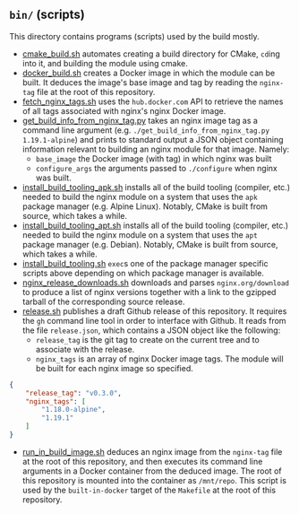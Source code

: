 `bin/` (scripts)
----------------
This directory contains programs (scripts) used by the build mostly.

- [cmake_build.sh](cmake_build.sh) automates creating a build directory for
  CMake, `cd`ing into it, and building the module using cmake.
- [docker_build.sh](docker_build.sh) creates a Docker image in which the module
  can be built.  It deduces the image's base image and tag by reading the
  `nginx-tag` file at the root of this repository.
- [fetch_nginx_tags.sh](fetch_nginx_tags.sh) uses the `hub.docker.com` API to
  retrieve the names of all tags associated with nginx's nginx Docker image.
- [get_build_info_from_nginx_tag.py](get_build_info_from_nginx_tag.py)  takes
  an nginx image tag as a command line argument (e.g.
  `./get_build_info_from_nginx_tag.py 1.19.1-alpine`) and prints to standard
  output a JSON object containing information relevant to building an nginx
  module for that image.  Namely:
  - `base_image` the Docker image (with tag) in which nginx was built
  - `configure_args` the arguments passed to `./configure` when nginx was built.
- [install_build_tooling_apk.sh](install_build_tooking_apk.sh) installs all of
  the build tooling (compiler, etc.) needed to build the nginx module on a
  system that uses the `apk` package manager (e.g. Alpine Linux).  Notably,
  CMake is built from source, which takes a while.
- [install_build_tooling_apt.sh](install_build_tooling_apt.sh) installs all of
  the build tooling (compiler, etc.) needed to build the nginx module on a
  system that uses the `apt` package manager (e.g. Debian).  Notably, CMake is
  built from source, which takes a while.
- [install_build_tooling.sh](install_build_tooling.sh) `exec`s one of the
  package manager specific scripts above depending on which package manager is
  available.
- [nginx_release_downloads.sh](nginx_release_downloads.sh) downloads and parses
  `nginx.org/download` to produce a list of nginx versions together with a link
  to the gzipped tarball of the corresponding source release.
- [release.sh](release.sh) publishes a draft Github release of this repository.
  It requires the `gh` command line tool in order to interface with Github.  It
  reads from the file `release.json`, which contains a JSON object like the
  following:
    - `release_tag` is the git tag to create on the current tree and to
      associate with the release.
    - `nginx_tags` is an array of nginx Docker image tags.  The module will be
      built for each nginx image so specified.
```json
{
    "release_tag": "v0.3.0",
    "nginx_tags": [
        "1.18.0-alpine",
        "1.19.1"
    ]
}
```
- [run_in_build_image.sh](run_in_build_image.sh) deduces an nginx image from
  the `nginx-tag` file at the root of this repository, and then executes its
  command line arguments in a Docker container from the deduced image.  The
  root of this repository is mounted into the container as `/mnt/repo`.  This
  script is used by the `built-in-docker` target of the `Makefile` at the root
  of this repository. 
